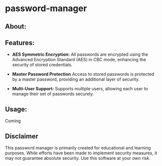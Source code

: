 # password-manager

## About: 


## Features:

- **AES Symmetric Encryption:** All passwords are encrypted using the Advanced Encryption Standard (AES) in CBC mode, enhancing the security of stored credentials.

- **Master Password Protection** Access to stored passwords is protected by a master password, providing an additional layer of security.

- **Multi-User Support:** Supports multiple users, allowing each user to manage their set of passwords securely.

## Usage:
Coming


## Disclaimer
This password manager is primarily created for educational and learning purposes. While efforts have been made to implement security measures, it may not guarantee absolute security. Use this software at your own risk.